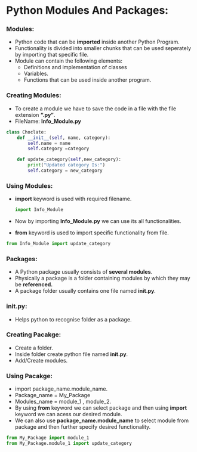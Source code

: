 # Python Modules And Packages:
### Modules: 
-  Python code that can be **imported** inside another Python Program.  
-  Functionality is divided into smaller chunks that can be used seperately by importing that specific file.
-  Module can contain the following elements:
   -  Definitions and implementation of classes
   -  Variables.
   -  Functions that can be used inside another program.
### Creating Modules:
- To create a module we have to save the code in a file with the file extension **“.py”**.
- FileName: **Info_Module.py**
``` python
class Choclate:
    def __init__(self, name, category):                     
        self.name = name                                   
        self.category =category

    def update_category(self,new_category):
        print("Updated category Is:")
        self.category = new_category
```
### Using Modules:
- **import** keyword is used with required filename.  

    ``` python
    import Info_Module
    ```
- Now by importing **Info_Module.py** we can use its all functionalities.  
- **from** keyword is used to import specific functionality from file.  
``` python
from Info_Module import update_category
```
### Packages:
- A Python package usually consists of **several modules**.  
- Physically a package is a folder containing modules by which they may be **referenced.**  
- A package folder usually contains one file named **__init__.py**.
### __init__.py:
   - Helps python to recognise folder as a package.  

### Creating Pacakge:
- Create a folder.  
- Inside folder create python file named **__init__.py**.  
- Add/Create modules.

### Using Pacakge:
- import package_name.module_name.   
- Package_name = My_Package  
- Modules_name = module_1 , module_2.  
- By using **from** keyword we can select package and then using **import** keyword we can acess our desired module.  
- We can also use **package_name.module_name** to select module from package and then further specify desired functionality.  
``` python
from My_Package import module_1
from My_Package.module_1 import update_category
```
